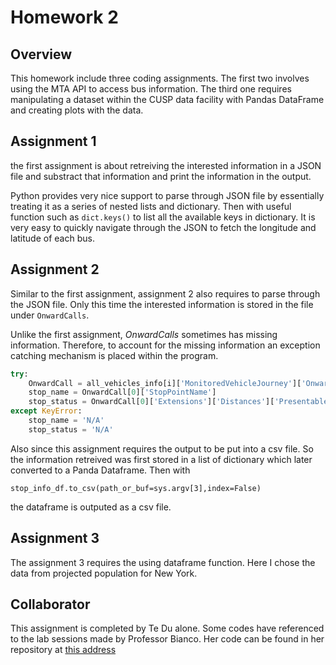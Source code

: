 # Homework 2 


## Overview

This homework include three coding assignments. The first two involves using the MTA API to access bus information. The third
one requires manipulating a dataset within the CUSP data facility with Pandas DataFrame and creating plots with the data.


## Assignment 1

the first assignment is about retreiving the interested information in a JSON file and substract that information and print 
the information in the output.

Python provides very nice support to parse through JSON file by essentially treating it as a series of nested lists and 
dictionary. Then with useful function such as `dict.keys()` to list all the available keys in dictionary. It is very 
easy to quickly navigate through the JSON to fetch the longitude and latitude of each bus. 


## Assignment 2

Similar to the first assignment, assignment 2 also requires to parse through the JSON file. Only this time the interested
information is stored in the file under `OnwardCalls`. 

Unlike the first assignment, _OnwardCalls_ sometimes has missing information. Therefore, to account for the missing information
an exception catching mechanism is placed within the program.

```python
try: 
    OnwardCall = all_vehicles_info[i]['MonitoredVehicleJourney']['OnwardCalls']['OnwardCall']
    stop_name = OnwardCall[0]['StopPointName']
    stop_status = OnwardCall[0]['Extensions']['Distances']['PresentableDistance']
except KeyError:
    stop_name = 'N/A'
    stop_status = 'N/A'
```

Also since this assignment requires the output to be put into a csv file. So the information retreived was first stored
in a list of dictionary which later converted to a Panda Dataframe. Then with 

`stop_info_df.to_csv(path_or_buf=sys.argv[3],index=False)`

the dataframe is outputed as a csv file.


## Assignment 3

The assignment 3 requires the using dataframe function. Here I chose the data from projected population for New York. 

## Collaborator

This assignment is completed by Te Du alone. Some codes have referenced to the lab sessions made by Professor Bianco.
Her code can be found in her repository at [this address](https://github.com/fedhere/PUI2017_fb55) 

